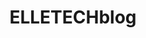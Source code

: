 ---
layout: page-home
permalink: /

title: "ELLETECHblog"
sub-title: "Christelle speaks on new technologies"
---